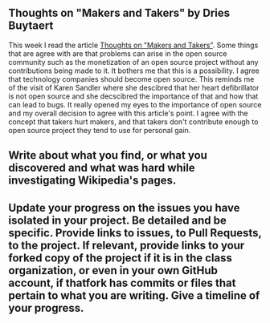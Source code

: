 ##  Thoughts on "Makers and Takers" by Dries Buytaert

This week I read the article [Thoughts on "Makers and Takers"](https://dri.es/balancing-makers-and-takers-to-scale-and-sustain-open-source). Some things that are agree with are that problems can arise in the open source community such as the monetization of an open source project without any contributions being made to it. It bothers me that this is a possibility. I agree that technology companies should become open source. This reminds me of the visit of Karen Sandler where she descibred that her heart defibrillator is not open source and she decscibred the importance of that and how that can lead to bugs. It really opened my eyes to the importance of open source and my overall decision to agree with this article's point. I agree with the concept that takers hurt makers, and that takers don't contribute enough to open source project they tend to use for personal gain.

## Write about what you find, or what you discovered and what was hard while investigating Wikipedia's pages.

## Update your progress on the issues you have isolated in your project. Be detailed and be specific. Provide links to issues, to Pull Requests, to the project. If relevant, provide links to your forked copy of the project if it is in the class organization, or even in your own GitHub account, if thatfork has commits or files that pertain to what you are writing. Give a timeline of your progress.
